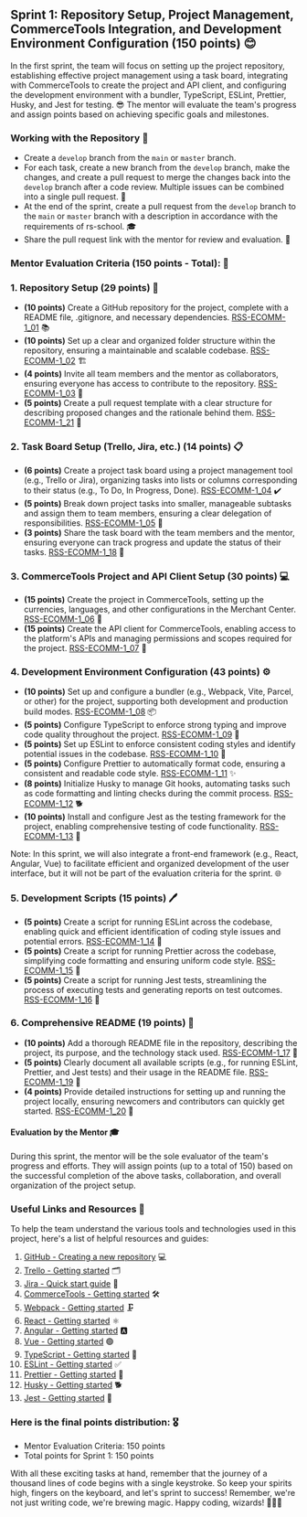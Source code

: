 ## Sprint 1: Repository Setup, Project Management, CommerceTools Integration, and Development Environment Configuration (150 points) 😊

In the first sprint, the team will focus on setting up the project repository, establishing effective project management using a task board, integrating with CommerceTools to create the project and API client, and configuring the development environment with a bundler, TypeScript, ESLint, Prettier, Husky, and Jest for testing. 😎 The mentor will evaluate the team's progress and assign points based on achieving specific goals and milestones.

### Working with the Repository 📁

- Create a `develop` branch from the `main` or `master` branch.
- For each task, create a new branch from the `develop` branch, make the changes, and create a pull request to merge the changes back into the `develop` branch after a code review. Multiple issues can be combined into a single pull request. 🔄
- At the end of the sprint, create a pull request from the `develop` branch to the `main` or `master` branch with a description in accordance with the requirements of rs-school. 🎓
- Share the pull request link with the mentor for review and evaluation. 👀

### Mentor Evaluation Criteria (150 points - Total): 🎯

### 1. Repository Setup (29 points) 🧐

- **(10 points)** Create a GitHub repository for the project, complete with a README file, .gitignore, and necessary dependencies. [RSS-ECOMM-1_01](./Sprint1/RSS-ECOMM-1_01.md) 📚
- **(10 points)** Set up a clear and organized folder structure within the repository, ensuring a maintainable and scalable codebase. [RSS-ECOMM-1_02](./Sprint1/RSS-ECOMM-1_02.md) 🏗️
- **(4 points)** Invite all team members and the mentor as collaborators, ensuring everyone has access to contribute to the repository. [RSS-ECOMM-1_03](./Sprint1/RSS-ECOMM-1_03.md) 👥
- **(5 points)** Create a pull request template with a clear structure for describing proposed changes and the rationale behind them. [RSS-ECOMM-1_21](./Sprint1/RSS-ECOMM-1_21.md) 📝

### 2. Task Board Setup (Trello, Jira, etc.) (14 points) 📋

- **(6 points)** Create a project task board using a project management tool (e.g., Trello or Jira), organizing tasks into lists or columns corresponding to their status (e.g., To Do, In Progress, Done). [RSS-ECOMM-1_04](./Sprint1/RSS-ECOMM-1_04.md) ✔️
- **(5 points)** Break down project tasks into smaller, manageable subtasks and assign them to team members, ensuring a clear delegation of responsibilities. [RSS-ECOMM-1_05](./Sprint1/RSS-ECOMM-1_05.md) 🧩
- **(3 points)** Share the task board with the team members and the mentor, ensuring everyone can track progress and update the status of their tasks. [RSS-ECOMM-1_18](./Sprint1/RSS-ECOMM-1_18.md) 🤝

### 3. CommerceTools Project and API Client Setup (30 points) 💻

- **(15 points)** Create the project in CommerceTools, setting up the currencies, languages, and other configurations in the Merchant Center. [RSS-ECOMM-1_06](./Sprint1/RSS-ECOMM-1_06.md) 💼
- **(15 points)** Create the API client for CommerceTools, enabling access to the platform's APIs and managing permissions and scopes required for the project. [RSS-ECOMM-1_07](./Sprint1/RSS-ECOMM-1_07.md) 🔐

### 4. Development Environment Configuration (43 points) ⚙️

- **(10 points)** Set up and configure a bundler (e.g., Webpack, Vite, Parcel, or other) for the project, supporting both development and production build modes. [RSS-ECOMM-1_08](./Sprint1/RSS-ECOMM-1_08.md) 📦
- **(5 points)** Configure TypeScript to enforce strong typing and improve code quality throughout the project. [RSS-ECOMM-1_09](./Sprint1/RSS-ECOMM-1_09.md) 🧮
- **(5 points)** Set up ESLint to enforce consistent coding styles and identify potential issues in the codebase. [RSS-ECOMM-1_10](./Sprint1/RSS-ECOMM-1_10.md) 📏
- **(5 points)** Configure Prettier to automatically format code, ensuring a consistent and readable code style. [RSS-ECOMM-1_11](./Sprint1/RSS-ECOMM-1_11.md) ✨
- **(8 points)** Initialize Husky to manage Git hooks, automating tasks such as code formatting and linting checks during the commit process. [RSS-ECOMM-1_12](./Sprint1/RSS-ECOMM-1_12.md) 🐕
- **(10 points)** Install and configure Jest as the testing framework for the project, enabling comprehensive testing of code functionality. [RSS-ECOMM-1_13](./Sprint1/RSS-ECOMM-1_13.md) 🧪

Note: In this sprint, we will also integrate a front-end framework (e.g., React, Angular, Vue) to facilitate efficient and organized development of the user interface, but it will not be part of the evaluation criteria for the sprint. 🌐

### 5. Development Scripts (15 points) 🖊️

- **(5 points)** Create a script for running ESLint across the codebase, enabling quick and efficient identification of coding style issues and potential errors. [RSS-ECOMM-1_14](./Sprint1/RSS-ECOMM-1_14.md) 🐞
- **(5 points)** Create a script for running Prettier across the codebase, simplifying code formatting and ensuring uniform code style. [RSS-ECOMM-1_15](./Sprint1/RSS-ECOMM-1_15.md) 🎨
- **(5 points)** Create a script for running Jest tests, streamlining the process of executing tests and generating reports on test outcomes. [RSS-ECOMM-1_16](./Sprint1/RSS-ECOMM-1_16.md) 🧾

### 6. Comprehensive README (19 points) 📝

- **(10 points)** Add a thorough README file in the repository, describing the project, its purpose, and the technology stack used. [RSS-ECOMM-1_17](./Sprint1/RSS-ECOMM-1_17.md) 📘
- **(5 points)** Clearly document all available scripts (e.g., for running ESLint, Prettier, and Jest tests) and their usage in the README file. [RSS-ECOMM-1_19](./Sprint1/RSS-ECOMM-1_19.md) 📜
- **(4 points)** Provide detailed instructions for setting up and running the project locally, ensuring newcomers and contributors can quickly get started. [RSS-ECOMM-1_20](./Sprint1/RSS-ECOMM-1_20.md) 🚀

#### Evaluation by the Mentor 🎓

During this sprint, the mentor will be the sole evaluator of the team's progress and efforts. They will assign points (up to a total of 150) based on the successful completion of the above tasks, collaboration, and overall organization of the project setup.

### Useful Links and Resources 🔗

To help the team understand the various tools and technologies used in this project, here's a list of helpful resources and guides:

1. [GitHub - Creating a new repository](https://help.github.com/en/articles/create-a-repo) 💻
2. [Trello - Getting started](https://trello.com/guide/trello-101) 🗂️
3. [Jira - Quick start guide](https://www.atlassian.com/software/jira/guides/getting-started/basics) 🧭
4. [CommerceTools - Getting started](https://docs.commercetools.com/docs) 🛠️
5. [Webpack - Getting started](https://webpack.js.org/guides/getting-started/) 🗜️
6. [React - Getting started](https://reactjs.org/docs/getting-started.html) ⚛️
7. [Angular - Getting started](https://angular.io/guide/quickstart) 🅰️
8. [Vue - Getting started](https://vuejs.org/v2/guide/) 🟢
9. [TypeScript - Getting started](https://www.typescriptlang.org/docs/handbook/typescript-tooling-in-5-minutes.html) 📏
10. [ESLint - Getting started](https://eslint.org/docs/user-guide/getting-started) ✅
11. [Prettier - Getting started](https://prettier.io/docs/en/index.html) 🎨
12. [Husky - Getting started](https://github.com/typicode/husky#readme) 🐕
13. [Jest - Getting started](https://jestjs.io/docs/getting-started) 🧪

### Here is the final points distribution: 🎖️

- Mentor Evaluation Criteria: 150 points
- Total points for Sprint 1: 150 points

With all these exciting tasks at hand, remember that the journey of a thousand lines of code begins with a single keystroke. So keep your spirits high, fingers on the keyboard, and let's sprint to success! Remember, we're not just writing code, we're brewing magic. Happy coding, wizards! 🧙‍♂️🎉
